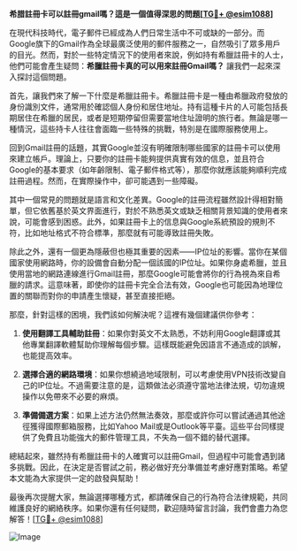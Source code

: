 **希腊註冊卡可以註冊gmail嗎？這是一個值得深思的問題[[TG💪+ @esim1088](https://t.me/s/esim1088)]**

在現代科技時代，電子郵件已經成為人們日常生活中不可或缺的一部分。而Google旗下的Gmail作為全球最廣泛使用的郵件服務之一，自然吸引了眾多用戶的目光。然而，對於一些特定情況下的使用者來說，例如持有希臘註冊卡的人士，他們可能會產生疑問：**希臘註冊卡真的可以用來註冊Gmail嗎？** 讓我們一起來深入探討這個問題。

首先，讓我們來了解一下什麼是希臘註冊卡。希臘註冊卡是一種由希臘政府發放的身份識別文件，通常用於確認個人身份和居住地址。持有這種卡片的人可能包括長期居住在希臘的居民，或者是短期停留但需要當地住址證明的旅行者。無論是哪一種情況，這些持卡人往往會面臨一些特殊的挑戰，特別是在國際服務使用上。

回到Gmail註冊的話題，其實Google並沒有明確限制哪些國家的註冊卡可以使用來建立帳戶。理論上，只要你的註冊卡能夠提供真實有效的信息，並且符合Google的基本要求（如年齡限制、電子郵件格式等），那麼你就應該能夠順利完成註冊過程。然而，在實際操作中，卻可能遇到一些障礙。

其中一個常見的問題就是語言和文化差異。Google的註冊流程雖然設計得相對簡單，但它依舊基於英文界面進行，對於不熟悉英文或缺乏相關背景知識的使用者來說，可能會感到困惑。此外，如果註冊卡上的信息與Google系統預設的規則不符，比如地址格式不符合標準，那麼就有可能導致註冊失敗。

除此之外，還有一個更為隱蔽但也極其重要的因素——IP位址的影響。當你在某個國家使用網路時，你的設備會自動分配一個該國的IP位址。如果你身處希臘，並且使用當地的網路連線進行Gmail註冊，那麼Google可能會將你的行為視為來自希臘的請求。這意味著，即使你的註冊卡完全合法有效，Google也可能因為地理位置的關聯而對你的申請產生懷疑，甚至直接拒絕。

那麼，針對這樣的困境，我們該如何解決呢？這裡有幾個建議供你參考：

1. **使用翻譯工具輔助註冊**：如果你對英文不太熟悉，不妨利用Google翻譯或其他專業翻譯軟體幫助你理解每個步驟。這樣既能避免因語言不通造成的誤解，也能提高效率。

2. **選擇合適的網路環境**：如果你想繞過地域限制，可以考慮使用VPN技術改變自己的IP位址。不過需要注意的是，這類做法必須遵守當地法律法規，切勿違規操作以免帶來不必要的麻煩。

3. **準備備選方案**：如果上述方法仍然無法奏效，那麼或許你可以嘗試通過其他途徑獲得國際郵箱服務，比如Yahoo Mail或是Outlook等平臺。這些平台同樣提供了免費且功能強大的郵件管理工具，不失為一個不錯的替代選擇。

總結起來，雖然持有希臘註冊卡的人確實可以註冊Gmail，但過程中可能會遇到諸多挑戰。因此，在決定是否嘗試之前，務必做好充分準備並考慮好應對策略。希望本文能為大家提供一定的啟發與幫助！

最後再次提醒大家，無論選擇哪種方式，都請確保自己的行為符合法律規範，共同維護良好的網絡秩序。如果你還有任何疑問，歡迎隨時留言討論，我們會盡力為您解答！[[TG💪+ @esim1088](https://t.me/s/esim1088)] 

![Image](https://i.postimg.cc/4NQfJmqS/Snipaste-2025-05-13-00-14-12.png)